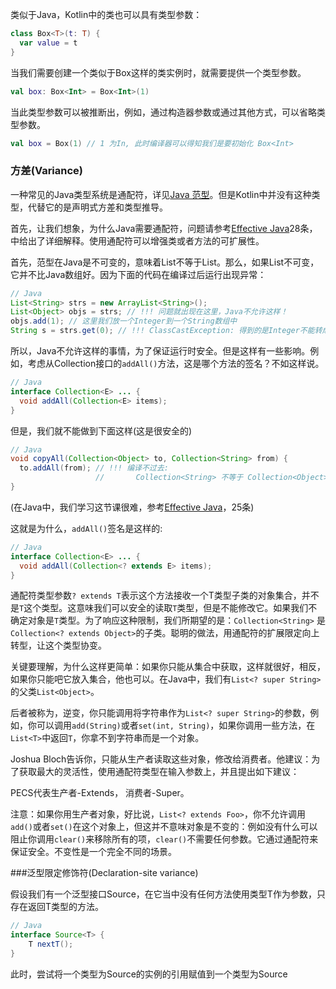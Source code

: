 类似于Java，Kotlin中的类也可以具有类型参数：
```Kotlin
class Box<T>(t: T) {
  var value = t
}
```

当我们需要创建一个类似于Box这样的类实例时，就需要提供一个类型参数。

```Kotlin
val box: Box<Int> = Box<Int>(1)
```

当此类型参数可以被推断出，例如，通过构造器参数或通过其他方式，可以省略类型参数。

```Kotlin
val box = Box(1) // 1 为In, 此时编译器可以得知我们是要初始化 Box<Int>
```


### 方差(Variance)

一种常见的Java类型系统是通配符，详见[Java 范型](http://www.angelikalanger.com/GenericsFAQ/JavaGenericsFAQ.html)。但是Kotlin中并没有这种类型，代替它的是声明式方差和类型推导。

首先，让我们想象，为什么Java需要通配符，问题请参考[Effective Java](http://www.oracle.com/technetwork/java/effectivejava-136174.html)28条，中给出了详细解释。使用通配符可以增强类或者方法的可扩展性。

首先，范型在Java是不可变的，意味着List<String>不等于List<Object>。那么，如果List不可变，它并不比Java数组好。因为下面的代码在编译过后运行出现异常：
```Java
// Java
List<String> strs = new ArrayList<String>();
List<Object> objs = strs; // !!! 问题就出现在这里，Java不允许这样！
objs.add(1); // 这里我们放一个Integer到一个String数组中
String s = strs.get(0); // !!! ClassCastException: 得到的是Integer不能转成String
```

所以，Java不允许这样的事情，为了保证运行时安全。但是这样有一些影响。例如，考虑从Collection接口的`addAll()`方法，这是哪个方法的签名？不如这样说。

```Java
// Java
interface Collection<E> ... {
  void addAll(Collection<E> items);
}
```

但是，我们就不能做到下面这样(这是很安全的)

```Java
// Java
void copyAll(Collection<Object> to, Collection<String> from) {
  to.addAll(from); // !!! 编译不过去:
                   //       Collection<String> 不等于 Collection<Object>
}
```

(在Java中，我们学习这节课很难，参考[Effective Java](http://www.oracle.com/technetwork/java/effectivejava-136174.html)，25条)

这就是为什么，`addAll()`签名是这样的:

```Java
// Java
interface Collection<E> ... {
  void addAll(Collection<? extends E> items);
}
```

通配符类型参数`? extends T`表示这个方法接收一个T类型子类的对象集合，并不是`T`这个类型。这意味我们可以安全的读取`T`类型，但是不能修改它。如果我们不确定对象是`T`类型。为了响应这种限制，我们所期望的是：`Collection<String>` 是 `Collection<? extends Object>`的子类。聪明的做法，用通配符的扩展限定向上转型，让这个类型协变。

关键要理解，为什么这样更简单：如果你只能从集合中获取，这样就很好，相反，如果你只能吧它放入集合，他也可以。在Java中，我们有`List<? super String>`的父类`List<Object>`。

后者被称为，逆变，你只能调用将字符串作为`List<? super String>`的参数，例如，你可以调用`add(String)`或者`set(int, String)`，如果你调用一些方法，在`List<T>`中返回`T`，你拿不到字符串而是一个对象。

Joshua Bloch告诉你，只能从生产者读取这些对象，修改给消费者。他建议：为了获取最大的灵活性，使用通配符类型在输入参数上，并且提出如下建议：

PECS代表生产者-Extends， 消费者-Super。

注意：如果你用生产者对象，好比说，`List<? extends Foo>`，你不允许调用`add()`或者`set()`在这个对象上，但这并不意味对象是不变的：例如没有什么可以阻止你调用`clear()`来移除所有的项，`clear()`不需要任何参数。它通过通配符来保证安全。不变性是一个完全不同的场景。

###泛型限定修饰符(Declaration-site variance)

假设我们有一个泛型接口Source<T>，在它当中没有任何方法使用类型T作为参数，只存在返回T类型的方法。

```Java
// Java
interface Source<T> {
	T nextT();
}
```

此时，尝试将一个类型为Source<String>的实例的引用赋值到一个类型为Source<Object>当中，尽管其中没有任何自定义的方法可以调用，但Java并不知道，仍然不会允许这样的操作：

```Java
// Java
void demo(Source<String> strs) {
	Source<Object> objects = strs; // 在Java中禁用
}
```

为了解决这个问题，我们需要这样来定义该泛型：Source<? extends Objcet>，限定了类型参数必须为Object的子类型，我们可以像上述代码那样进行调用，而不会报错。

在Kotlin中，有一种方式可以对编译器解释这种情况。称为“集合声明变量（declaration-site variance）”：我们可以标注Source中类型参数T必须为T的子类型。Kotlin中提供了out修饰符来达到这个效果：

```Kotlin
abstract class Source<out T> { // out 修饰符
	fun nextT(): T
}

fun demo(strs: Source<String>) {
	val objects: Source<Any> = strs 
	// 由于T有一个out修饰符，所以允许此操作
}
```

规则：当一个泛型类C的类型参数T添加了out修饰符，此类型参数T只能用于限定返回值的类型。

我们可以认为类C与其类型参数T是共同变化的，out T 仅能用于获取该类型，而不能用于设置out T类型，out修饰符被称为一种分歧标注，相当于Java中的<? extends T>

相对于out修饰符，Kotlin提供了相对的in修饰符，相当于Java中的<? super T>，仅能用于设置此类型，而不能获取此类型。来看一个例子：

```Kotlin
abstract class Comparable<in T> {
	fun compareTo(other: T): Int
}

fun demo(x: Comparable<Number>) {
	x.compareTo(1.0) // 1.0为Double类型, 是Number的子类型
  //因此, 我们可以给Comparable<Double>赋值
	val y: Comparable<Double> = x // OK!
}
```

我们相信in和out可以自解释，用一种更为简单的记忆方式：
用in来设置，out来获取。

###泛型方法

不只是类可以具有类型参数，方法也可以。在泛型方法中将类型参数放在方法名的前面：

```Kotlin
fun <T> singletonList(item: T): List<T> {
	// ...
}

fun <T> T.basicToString() : String {  
	// 扩展方法
	// ...
}
```

当需要显式的调用泛型方法时，需要将类型参数置于方法名后面：

```Kotlin
val l = singletonList<Int>(1)
```

###泛型限制

我们可以给类型参数做一些限制：

####上限

一个最常见的限制方式为上限（upper bound）。对应于Java中的extends：

```Kotlin
fun <T : Comparable<T>> sort(list: List<T>) {
	// ...
}
```

冒号后的参数便为上限，只有Comparable<T>的子类才可以作为此泛型方法的类型参数，例如：

```Kotlin
sort(listOf(1, 2, 3)) // OK. Int为Comparable<Int>的zilei
sort(listOf(HashMap<Int, String>())) // Error: HashMap<Int, String>不是 Comparable<HashMap<Int, String>>的子类
```

若没有限制指定上限，默认的上限为Any?，在<>内只能指定一个上限，如果需要指定多个上限，就需要使用where，例如：

```Kotlin
fun <T> cloneWhenGreater(list: List<T>, threshold: T): List<T>
    where T : Comparable,
          T : Cloneable {
  return list.filter { it > threshold }.map { it.clone() }
}
```

